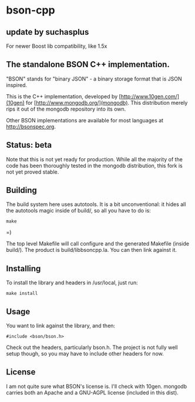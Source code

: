 # bson-cpp

## update by suchasplus 

For newer Boost lib compatibility, like 1.5x

## The standalone BSON C++ implementation.

"BSON" stands for "binary JSON" - a binary storage format that is JSON inspired.

This is the C++ implementation, developed by [http://www.10gen.com/](10gen) for
[http://www.mongodb.org/](mongodb). This distribution merely rips it out of the
mongodb repository into its own.

Other BSON implementations are available for most languages at
http://bsonspec.org.

## Status: beta

Note that this is not yet ready for production. While all the majority of the code has been thoroughly tested in the mongodb distribution, this fork is not yet proved stable.

## Building

The build system here uses autotools. It is a bit unconventional: it hides all
the autotools magic inside of build/, so all you have to do is:

    make

=)

The top level Makefile will call configure and the generated Makefile (inside
build/). The product is build/libbsoncpp.la. You can then link against it.

## Installing

To install the library and headers in /usr/local, just run:

    make install

## Usage

You want to link against the library, and then:

    #include <bson/bson.h>

Check out the headers, particularly bson.h. The project is not fully well setup
though, so you may have to include other headers for now.

## License

I am not quite sure what BSON's license is. I'll check with 10gen. mongodb
carries both an Apache and a GNU-AGPL license (included in this dist).

